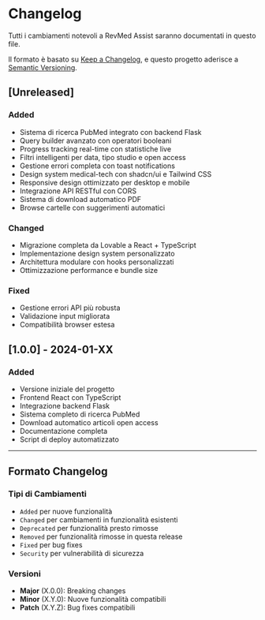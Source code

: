 # Changelog

Tutti i cambiamenti notevoli a RevMed Assist saranno documentati in questo file.

Il formato è basato su [Keep a Changelog](https://keepachangelog.com/en/1.0.0/),
e questo progetto aderisce a [Semantic Versioning](https://semver.org/spec/v2.0.0.html).

## [Unreleased]

### Added
- Sistema di ricerca PubMed integrato con backend Flask
- Query builder avanzato con operatori booleani
- Progress tracking real-time con statistiche live
- Filtri intelligenti per data, tipo studio e open access
- Gestione errori completa con toast notifications
- Design system medical-tech con shadcn/ui e Tailwind CSS
- Responsive design ottimizzato per desktop e mobile
- Integrazione API RESTful con CORS
- Sistema di download automatico PDF
- Browse cartelle con suggerimenti automatici

### Changed
- Migrazione completa da Lovable a React + TypeScript
- Implementazione design system personalizzato
- Architettura modulare con hooks personalizzati
- Ottimizzazione performance e bundle size

### Fixed
- Gestione errori API più robusta
- Validazione input migliorata
- Compatibilità browser estesa

## [1.0.0] - 2024-01-XX

### Added
- Versione iniziale del progetto
- Frontend React con TypeScript
- Integrazione backend Flask
- Sistema completo di ricerca PubMed
- Download automatico articoli open access
- Documentazione completa
- Script di deploy automatizzato

---

## Formato Changelog

### Tipi di Cambiamenti
- `Added` per nuove funzionalità
- `Changed` per cambiamenti in funzionalità esistenti
- `Deprecated` per funzionalità presto rimosse
- `Removed` per funzionalità rimosse in questa release
- `Fixed` per bug fixes
- `Security` per vulnerabilità di sicurezza

### Versioni
- **Major** (X.0.0): Breaking changes
- **Minor** (X.Y.0): Nuove funzionalità compatibili
- **Patch** (X.Y.Z): Bug fixes compatibili
